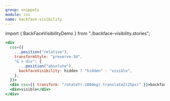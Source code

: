 ```yaml
---
group: snippets
module: css
name: backface-visibility
---
```


import { BackFaceVisibilityDemo } from "./backface-visibility.stories";

<BackFaceVisibilityDemo />

```jsx {7}
<div
  css={{
    ...position("relative"),
    transformStyle: "preserve-3d",
    "& > div": {
      ...position("absolute"),
      backfaceVisibility: hidden ? "hidden" : "visible",
    },
  }}>
  <div css={{ transform: "rotateY(-180deg) translateZ(25px)" }}>backface</div>
  <div>visible</div>
</div>
```

<Source path="https://developer.mozilla.org/zh-CN/docs/Web/CSS/backface-visibility" />
